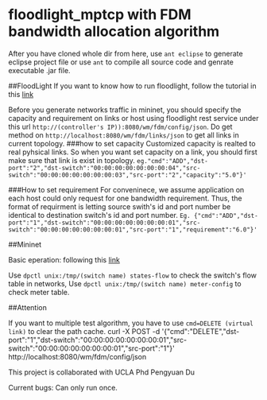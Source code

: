 # floodlight_mptcp with FDM bandwidth allocation algorithm 

After you have cloned whole dir from here, use `ant eclipse` to generate eclipse project file or use `ant` to compile all source code and genrate executable .jar file.

##FloodLight
If you want to know how to run floodlight, follow the tutorial in this [link](https://floodlight.atlassian.net/wiki/spaces/floodlightcontroller/pages/1343544/Installation+Guide)

Before you generate networks traffic in mininet, you should specify the capacity and requirement on links or host using floodlight rest service under this url `http://(controller's IP)):8080/wm/fdm/config/json`. Do get method on `http://localhost:8080/wm/fdm/links/json` to get all links in current topology.
###how to set capacity
	Customized capacity is realted to real pyhsical links. So when you want set capacity on a link, you should first make sure that link is exist in topology.
	`eg."cmd":"ADD","dst-port":"2","dst-switch":"00:00:00:00:00:00:00:04","src-switch":"00:00:00:00:00:00:00:03","src-port":"2","capacity":"5.0"}'`

###How to set requirement 
 	For conveninece, we assume application on each host could only request for one bandwidth requirement. Thus, the format of requirment is letting source swith's id and port number be identical to destination switch's id and port number.
	`Eg. {"cmd":"ADD","dst-port":"1","dst-switch":"00:00:00:00:00:00:00:01","src-switch":"00:00:00:00:00:00:00:01","src-port":"1","requirement":"6.0"}'`


##Mininet

Basic eperation: following this [link](http://mininet.org/walkthrough/) 

Use `dpctl unix:/tmp/(switch name) states-flow` to check the switch's flow table in networks, 
Use `dpctl unix:/tmp/(switch name) meter-config` to check meter table.


##Attention

If you want to multiple test algorithm, you have to use `cmd=DELETE (virtual link)` to clear the path cache.
curl -X POST -d '{"cmd":"DELETE","dst-port":"1","dst-switch":"00:00:00:00:00:00:00:01","src-switch":"00:00:00:00:00:00:00:01","src-port":"1"}' http://localhost:8080/wm/fdm/config/json




This project is collaborated with UCLA Phd Pengyuan Du 



Current bugs:
	Can only run once.